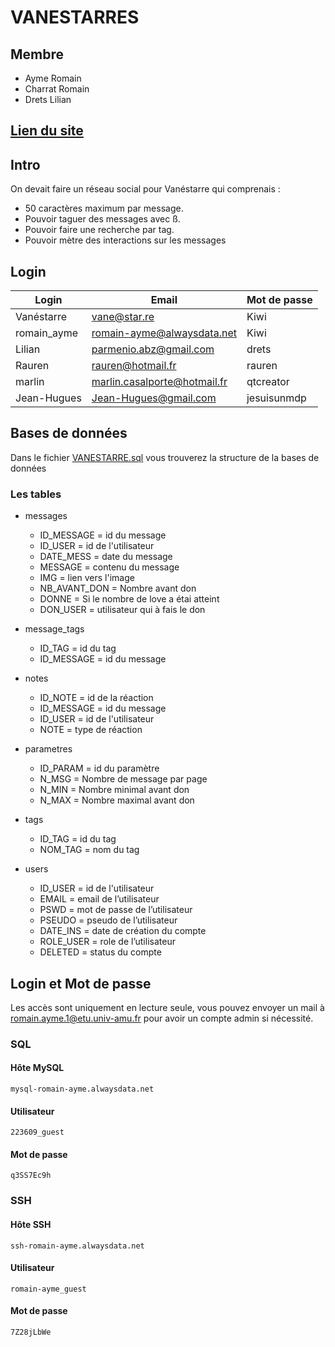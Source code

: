 # VANESTARRES
## Membre
- Ayme Romain
- Charrat Romain
- Drets Lilian
## [Lien du site](http://romain-ayme.alwaysdata.net/)
## Intro
On devait faire un réseau social pour Vanéstarre qui comprenais : 
- 50 caractères maximum par message.
- Pouvoir taguer des messages avec ß.
- Pouvoir faire une recherche par tag.
- Pouvoir mètre des interactions sur les messages

## Login
|Login		|Email				|Mot de passe	|
|---------------|-------------------------------|---------------|
|Vanéstarre	|vane@star.re			|Kiwi		|
|romain_ayme	|romain-ayme@alwaysdata.net	|Kiwi		|
|Lilian		|parmenio.abz@gmail.com		|drets		|
|Rauren		|rauren@hotmail.fr		|rauren		|
|marlin		|marlin.casalporte@hotmail.fr	|qtcreator	|
|Jean-Hugues	|Jean-Hugues@gmail.com		|jesuisunmdp	|

## Bases  de données
Dans le fichier [VANESTARRE.sql](https://github.com/Romain-Ayme/VANESTARRES/blob/main/VANESTARRE.sql "VANESTARRE.sql") vous trouverez la structure de la bases de données
### Les tables
 - messages 
	 - ID_MESSAGE = id du message
	 - ID_USER = id de l'utilisateur
	 - DATE_MESS = date du message 
	 - MESSAGE = contenu du message
	 - IMG = lien vers l'image
	 - NB_AVANT_DON = Nombre avant don
	 - DONNE = Si le nombre de love a étai atteint 
	 - DON_USER = utilisateur qui à fais le don

- message_tags
	- ID_TAG = id du tag
	- ID_MESSAGE = id du message
- notes
	- ID_NOTE = id de la réaction
	- ID_MESSAGE = id du message
	- ID_USER = id de l'utilisateur
	- NOTE = type de réaction
- parametres
	- ID_PARAM = id du paramètre
	- N_MSG = Nombre de message par page
	- N_MIN = Nombre minimal avant don
	- N_MAX = Nombre maximal avant don
- tags
	- ID_TAG = id du tag
	- NOM_TAG = nom du tag
- users
	- ID_USER = id de l'utilisateur
	- EMAIL = email de l’utilisateur
	- PSWD = mot de passe de l’utilisateur
	- PSEUDO = pseudo de l’utilisateur
	- DATE_INS = date de création du compte
	- ROLE_USER = role de l’utilisateur
	- DELETED = status du compte

## Login et Mot de passe
Les accès sont uniquement en lecture seule, vous pouvez envoyer un mail à romain.ayme.1@etu.univ-amu.fr pour avoir un compte admin si nécessité.
### SQL
#### Hôte MySQL
	mysql-romain-ayme.alwaysdata.net
#### Utilisateur
	223609_guest
#### Mot de passe
	q3SS7Ec9h
### SSH
#### Hôte SSH
	ssh-romain-ayme.alwaysdata.net
#### Utilisateur
	romain-ayme_guest
#### Mot de passe
	7Z28jLbWe
